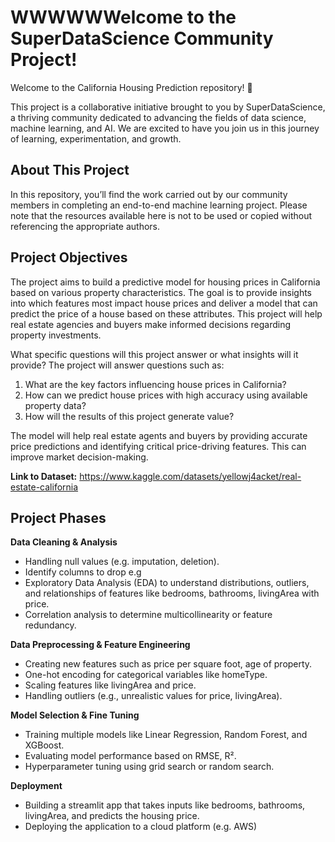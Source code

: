 # WWWWWWelcome to the SuperDataScience Community Project!
Welcome to the California Housing Prediction repository! 🎉

This project is a collaborative initiative brought to you by SuperDataScience, a thriving community dedicated to advancing the fields of data science, machine learning, and AI. We are excited to have you join us in this journey of learning, experimentation, and growth.

## About This Project
In this repository, you’ll find the work carried out by our community members in completing an end-to-end machine learning project. Please note that the resources available here is not to be used or copied without referencing the appropriate authors.

## Project Objectives
The project aims to build a predictive model for housing prices in California based on various property characteristics. The goal is to provide insights into which features most impact house prices and deliver a model that can predict the price of a house based on these attributes. This project will help real estate agencies and buyers make informed decisions regarding property investments.

What specific questions will this project answer or what insights will it provide? The project will answer questions such as:
1. What are the key factors influencing house prices in California?
2. How can we predict house prices with high accuracy using available property data?
3. How will the results of this project generate value?

The model will help real estate agents and buyers by providing accurate price predictions and identifying critical price-driving features. This can improve market decision-making.

**Link to Dataset:** https://www.kaggle.com/datasets/yellowj4acket/real-estate-california

## Project Phases
**Data Cleaning & Analysis**
- Handling null values (e.g. imputation, deletion). 
- Identify columns to drop e.g 
- Exploratory Data Analysis (EDA) to understand distributions, outliers, and relationships of features like bedrooms, bathrooms, livingArea with price.
- Correlation analysis to determine multicollinearity or feature redundancy.

**Data Preprocessing & Feature Engineering**
- Creating new features such as price per square foot, age of property.
- One-hot encoding for categorical variables like homeType.
- Scaling features like livingArea and price.
- Handling outliers (e.g., unrealistic values for price, livingArea).

**Model Selection & Fine Tuning**
- Training multiple models like Linear Regression, Random Forest, and XGBoost.
- Evaluating model performance based on RMSE, R².
- Hyperparameter tuning using grid search or random search.

**Deployment**
- Building a streamlit app that takes inputs like bedrooms, bathrooms, livingArea, and predicts the housing price.
- Deploying the application to a cloud platform (e.g. AWS)
